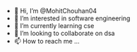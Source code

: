 - 👋 Hi, I’m @MohitChouhan04
- 👀 I’m interested in software engineering  
- 🌱 I’m currently learning cse 
- 💞️ I’m looking to collaborate on dsa 
- 📫 How to reach me ...

<!---
MohitChouhan04/MohitChouhan04 is a ✨ special ✨ repository because its `README.md` (this file) appears on your GitHub profile.
You can click the Preview link to take a look at your changes.
--->
